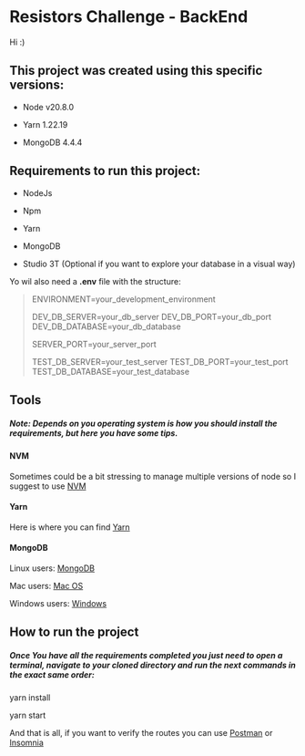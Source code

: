 # Resistors Challenge - BackEnd
Hi :)

## This project was created using this specific versions:

  

- Node v20.8.0

- Yarn 1.22.19

- MongoDB 4.4.4

  

## Requirements to run this project:

- NodeJs

- Npm

- Yarn

- MongoDB

- Studio 3T (Optional if you want to explore your database in a visual way)

Yo wil also need a **.env** file with the structure:
>ENVIRONMENT=your_development_environment
>
>DEV_DB_SERVER=your_db_server
DEV_DB_PORT=your_db_port
DEV_DB_DATABASE=your_db_database
>
>SERVER_PORT=your_server_port
>
>TEST_DB_SERVER=your_test_server
TEST_DB_PORT=your_test_port
TEST_DB_DATABASE=your_test_database

## Tools

##### *Note: Depends on you operating system is how you should install the requirements, but here you have some tips.*

  

#### NVM

Sometimes could be a bit stressing to manage multiple versions of node so I suggest to use [NVM](https://github.com/nvm-sh/nvm)

  

#### Yarn

Here is where you can find [Yarn](https://classic.yarnpkg.com/en/docs/install#debian-stable)

  

#### MongoDB

Linux users: [MongoDB](https://www.mongodb.com/docs/v3.0/administration/install-on-linux/)

  

Mac users: [Mac OS](https://www.mongodb.com/docs/v3.0/tutorial/install-mongodb-on-os-x/)

  

Windows users: [Windows](https://www.mongodb.com/docs/v3.0/tutorial/install-mongodb-on-windows/)

  

## How to run the project

##### Once You have all the requirements completed you just need to open a terminal, navigate to your cloned directory and run the next commands in the exact same order:

  

yarn install

yarn start

  

And that is all, if you want to verify the routes you can use [Postman](https://www.postman.com/downloads/) or [Insomnia](https://insomnia.rest/download)
